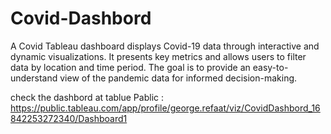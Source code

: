 # Covid-Dashbord
A Covid Tableau dashboard displays Covid-19 data through interactive and dynamic visualizations. It presents key metrics and allows users to filter data by location and time period. The goal is to provide an easy-to-understand view of the pandemic data for informed decision-making.

check the dashbord at tablue Pablic : https://public.tableau.com/app/profile/george.refaat/viz/CovidDashbord_16842253272340/Dashboard1
